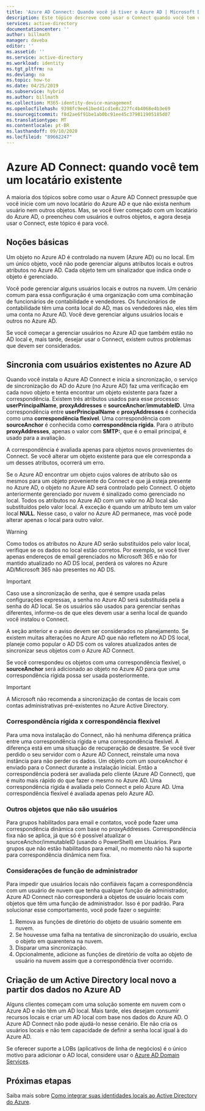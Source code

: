```yaml
---
title: 'Azure AD Connect: Quando você já tiver o Azure AD | Microsoft Docs'
description: Este tópico descreve como usar o Connect quando você tem um locatário existente do Azure AD.
services: active-directory
documentationcenter: ''
author: billmath
manager: daveba
editor: ''
ms.assetid: ''
ms.service: active-directory
ms.workload: identity
ms.tgt_pltfrm: na
ms.devlang: na
ms.topic: how-to
ms.date: 04/25/2019
ms.subservice: hybrid
ms.author: billmath
ms.collection: M365-identity-device-management
ms.openlocfilehash: 9398fc9ee61bed41cd1e8c227fc4b4068e4b3e69
ms.sourcegitcommit: f8d2ae6f91be1ab0bc91ee45c379811905185d07
ms.translationtype: MT
ms.contentlocale: pt-BR
ms.lasthandoff: 09/10/2020
ms.locfileid: "89662247"
---
```

# <a name="azure-ad-connect-when-you-have-an-existing-tenant"></a>Azure AD Connect: quando você tem um locatário existente
A maioria dos tópicos sobre como usar o Azure AD Connect pressupõe que você inicie com um novo locatário do Azure AD e que não exista nenhum usuário nem outros objetos. Mas, se você tiver começado com um locatário do Azure AD, o preencheu com usuários e outros objetos, e agora deseja usar o Connect, este tópico é para você.

## <a name="the-basics"></a>Noções básicas
Um objeto no Azure AD é controlado na nuvem (Azure AD) ou no local. Em um único objeto, você não pode gerenciar alguns atributos locais e outros atributos no Azure AD. Cada objeto tem um sinalizador que indica onde o objeto é gerenciado.

Você pode gerenciar alguns usuários locais e outros na nuvem. Um cenário comum para essa configuração é uma organização com uma combinação de funcionários de contabilidade e vendedores. Os funcionários de contabilidade têm uma conta local do AD, mas os vendedores não, eles têm uma conta no Azure AD. Você deve gerenciar alguns usuários locais e outros no Azure AD.

Se você começar a gerenciar usuários no Azure AD que também estão no AD local e, mais tarde, desejar usar o Connect, existem outros problemas que devem ser considerados.

## <a name="sync-with-existing-users-in-azure-ad"></a>Sincronia com usuários existentes no Azure AD
Quando você instala o Azure AD Connect e inicia a sincronização, o serviço de sincronização do AD do Azure (no Azure AD) faz uma verificação em cada novo objeto e tenta encontrar um objeto existente para fazer a correspondência. Existem três atributos usados para esse processo: **userPrincipalName**, **proxyAddresses** e **sourceAnchor**/**immutableID**. Uma correspondência entre **userPrincipalName** e **proxyAddresses** é conhecida como uma **correspondência flexível**. Uma correspondência com **sourceAnchor** é conhecida como **correspondência rígida**. Para o atributo **proxyAddresses**, apenas o valor com **SMTP:**, que é o email principal, é usado para a avaliação.

A correspondência é avaliada apenas para objetos novos provenientes do Connect. Se você alterar um objeto existente para que ele corresponda a um desses atributos, ocorrerá um erro.

Se o Azure AD encontrar um objeto cujos valores de atributo são os mesmos para um objeto proveniente do Connect e que já esteja presente no Azure AD, o objeto no Azure AD será controlado pelo Connect. O objeto anteriormente gerenciado por nuvem é sinalizado como gerenciado no local. Todos os atributos no Azure AD com um valor no AD local são substituídos pelo valor local. A exceção é quando um atributo tem um valor local **NULL**. Nesse caso, o valor no Azure AD permanece, mas você pode alterar apenas o local para outro valor.

> [!WARNING]
> Como todos os atributos no Azure AD serão substituídos pelo valor local, verifique se os dados no local estão corretos. Por exemplo, se você tiver apenas endereços de email gerenciados no Microsoft 365 e não for mantido atualizado no AD DS local, perderá os valores no Azure AD/Microsoft 365 não presentes no AD DS.

> [!IMPORTANT]
> Caso use a sincronização de senha, que é sempre usada pelas configurações expressas, a senha no Azure AD será substituída pela a senha do AD local. Se os usuários são usados para gerenciar senhas diferentes, informe-os de que eles devem usar a senha local de quando você instalou o Connect.

A seção anterior e o aviso devem ser considerados no planejamento. Se existem muitas alterações no Azure AD que não refletem no AD DS local, planeje como popular o AD DS com os valores atualizados antes de sincronizar seus objetos com o Azure AD Connect.

Se você correspondeu os objetos com uma correspondência flexível, o **sourceAnchor** será adicionado ao objeto no Azure AD para que uma correspondência rígida possa ser usada posteriormente.

>[!IMPORTANT]
> A Microsoft não recomenda a sincronização de contas de locais com contas administrativas pré-existentes no Azure Active Directory.

### <a name="hard-match-vs-soft-match"></a>Correspondência rígida x correspondência flexível
Para uma nova instalação do Connect, não há nenhuma diferença prática entre uma correspondência rígida e uma correspondência flexível. A diferença está em uma situação de recuperação de desastre. Se você tiver perdido o seu servidor com o Azure AD Connect, reinstale uma nova instância para não perder os dados. Um objeto com um sourceAnchor é enviado para o Connect durante a instalação inicial. Então a correspondência poderá ser avaliada pelo cliente (Azure AD Connect), que é muito mais rápido do que fazer o mesmo no Azure AD. Uma correspondência rígida é avaliada pelo Connect e pelo Azure AD. Uma correspondência flexível é avaliada apenas pelo Azure AD.

### <a name="other-objects-than-users"></a>Outros objetos que não são usuários
Para grupos habilitados para email e contatos, você pode fazer uma correspondência dinâmica com base no proxyAddresses. Correspondência fixa não se aplica, já que só é possível atualizar o sourceAnchor/immutableID (usando o PowerShell) em Usuários. Para grupos que não estão habilitados para email, no momento não há suporte para correspondência dinâmica nem fixa.

### <a name="admin-role-considerations"></a>Considerações de função de administrador
Para impedir que usuários locais não confiáveis façam a correspondência com um usuário de nuvem que tenha qualquer função de administrador, Azure AD Connect não corresponderá a objetos de usuário locais com objetos que têm uma função de administrador. Isso é por padrão. Para solucionar esse comportamento, você pode fazer o seguinte:

1.  Remova as funções de diretório do objeto de usuário somente em nuvem.
2.  Se houvesse uma falha na tentativa de sincronização do usuário, exclua o objeto em quarentena na nuvem.
3.  Disparar uma sincronização.
4.  Opcionalmente, adicione as funções de diretório de volta ao objeto de usuário na nuvem assim que a correspondência tiver ocorrido.



## <a name="create-a-new-on-premises-active-directory-from-data-in-azure-ad"></a>Criação de um Active Directory local novo a partir dos dados no Azure AD
Alguns clientes começam com uma solução somente em nuvem com o Azure AD e não têm um AD local. Mais tarde, eles desejam consumir recursos locais e criar um AD local com base nos dados do Azure AD. O Azure AD Connect não pode ajudá-lo nesse cenário. Ele não cria os usuários locais e não tem capacidade de definir a senha local igual à do Azure AD.

Se oferecer suporte a LOBs (aplicativos de linha de negócios) é o único motivo para adicionar o AD local, considere usar o [Azure AD Domain Services](../../active-directory-domain-services/index.yml).

## <a name="next-steps"></a>Próximas etapas
Saiba mais sobre [Como integrar suas identidades locais ao Active Directory do Azure](whatis-hybrid-identity.md).
